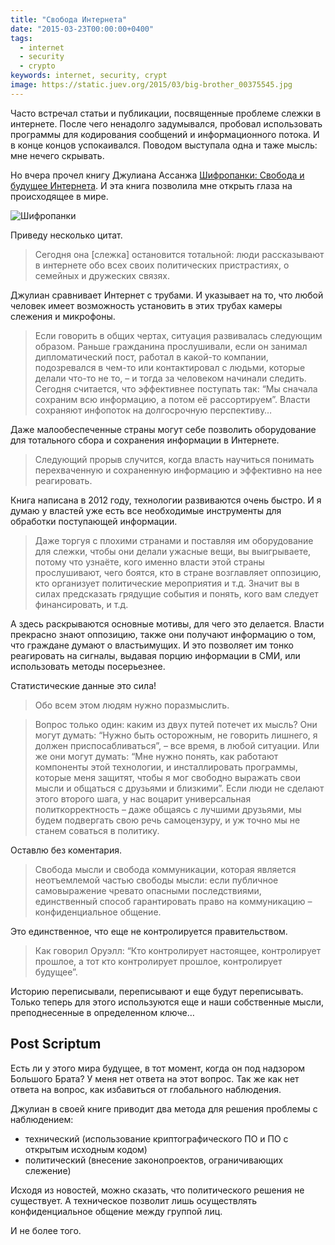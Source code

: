 ```yaml
---
title: "Свобода Интернета"
date: "2015-03-23T00:00:00+0400"
tags:
  - internet
  - security
  - crypto
keywords: internet, security, crypt
image: https://static.juev.org/2015/03/big-brother_00375545.jpg
---
```

Часто встречал статьи и публикации, посвященные проблеме слежки в интернете. После чего ненадолго задумывался, пробовал использовать программы для кодирования сообщений и информационного потока. И в конце концов успокаивался. Поводом выступала одна и таже мысль: мне нечего скрывать.

Но вчера прочел книгу Джулиана Ассанжа [Шифропанки: Свобода и будущее Интернета](https://www.goodreads.com/book/show/25194888 "Cypherpunks: Freedom and the Future of the Internet"). И эта книга позволила мне открыть глаза на происходящее в мире.

![Шифропанки](https://static.juev.org/2015/03/25194888.jpg)

Приведу несколько цитат.

> Сегодня она [слежка] остановится тотальной: люди рассказывают в интернете обо всех своих политических пристрастиях, о семейных и дружеских связях.

Джулиан сравнивает Интернет с трубами. И указывает на то, что любой человек имеет возможность установить в этих трубах камеры слежения и микрофоны.

> Если говорить в общих чертах, ситуация развивалась следующим образом. Раньше гражданина прослушивали, если он занимал дипломатический пост, работал в какой-то компании, подозревался в чем-то или контактировал с людьми, которые делали что-то не то, – и тогда за человеком начинали следить. Сегодня считается, что эффективнее поступать так: “Мы сначала сохраним всю информацию, а потом её рассортируем”. Власти сохраняют инфопоток на долгосрочную перспективу…

Даже малообеспеченные страны могут себе позволить оборудование для тотального сбора и сохранения информации в Интернете.

> Следующий прорыв случится, когда власть научиться понимать перехваченную и сохраненную информацию и эффективно на нее реагировать.

Книга написана в 2012 году, технологии развиваются очень быстро. И я думаю у властей уже есть все необходимые инструменты для обработки поступающей информации.

> Даже торгуя с плохими странами и поставляя им оборудование для слежки, чтобы они делали ужасные вещи, вы выигрываете, потому что узнаёте, кого именно власти этой страны прослушивают, чего боятся, кто в стране возглавляет оппозицию, кто организует политические мероприятия и т.д. Значит вы в силах предсказать грядущие события и понять, кого вам следует финансировать, и т.д.

А здесь раскрываются основные мотивы, для чего это делается. Власти прекрасно знают оппозицию, также они получают информацию о том, что граждане думают о властьимущих. И это позволяет им тонко реагировать на сигналы, выдавая порцию информации в СМИ, или использовать методы посерьезнее.

Статистические данные это сила!

> Обо всем этом людям нужно поразмыслить.

> Вопрос только один: каким из двух путей потечет их мысль? Они могут думать: “Нужно быть осторожным, не говорить лишнего, я должен приспосабливаться”, – все время, в любой ситуации. Или же они могут думать: “Мне нужно понять, как работают компоненты этой технологии, и инсталлировать программы, которые меня защитят, чтобы я мог свободно выражать свои мысли и общаться с друзьями и близкими”. Если люди не сделают этого второго шага, у нас воцарит универсальная политкорректность – даже общаясь с лучшими друзьями, мы будем подвергать свою речь самоцензуру, и уж точно мы не станем соваться в политику.

Оставлю без коментария.

> Свобода мысли и свобода коммуникации, которая является неотъемлемой частью свободы мысли: если публичное самовыражение чревато опасными последствиями, единственный способ гарантировать право на коммуникацию – конфиденциальное общение.

Это единственное, что еще не контролируется правительством.

> Как говорил Оруэлл: “Кто контролирует настоящее, контролирует прошлое, а тот кто контролирует прошлое, контролирует будущее”.

Историю переписывали, переписывают и еще будут переписывать. Только теперь для этого используются еще и наши собственные мысли, преподнесенные в определенном ключе…

## Post Scriptum

Есть ли у этого мира будущее, в тот момент, когда он под надзором Большого Брата? У меня нет ответа на этот вопрос. Так же как нет ответа на вопрос, как избавиться от глобального наблюдения.

Джулиан в своей книге приводит два метода для решения проблемы с наблюдением:

- технический (использование криптографического ПО и ПО с открытым исходным кодом)
- политический (внесение законопроектов, ограничивающих слежение)

Исходя из новостей, можно сказать, что политического решения не существует. А техническое позволит лишь осуществлять конфиденциальное общение между группой лиц.

И не более того.
